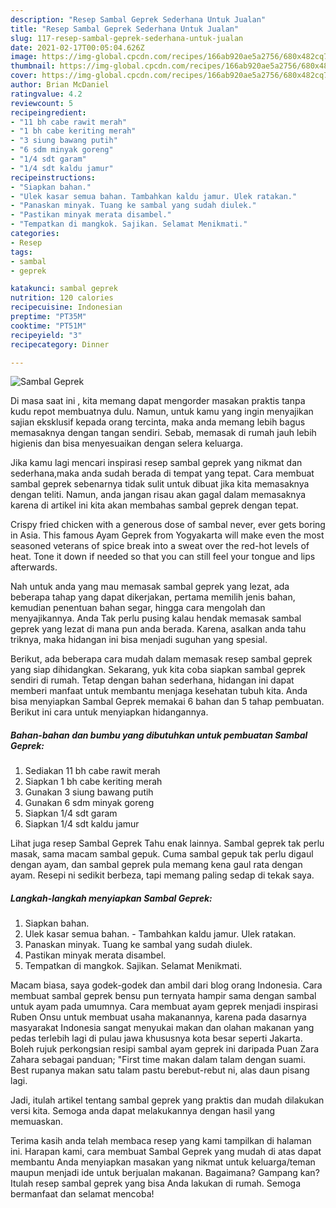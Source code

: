 ```yaml
---
description: "Resep Sambal Geprek Sederhana Untuk Jualan"
title: "Resep Sambal Geprek Sederhana Untuk Jualan"
slug: 117-resep-sambal-geprek-sederhana-untuk-jualan
date: 2021-02-17T00:05:04.626Z
image: https://img-global.cpcdn.com/recipes/166ab920ae5a2756/680x482cq70/sambal-geprek-foto-resep-utama.jpg
thumbnail: https://img-global.cpcdn.com/recipes/166ab920ae5a2756/680x482cq70/sambal-geprek-foto-resep-utama.jpg
cover: https://img-global.cpcdn.com/recipes/166ab920ae5a2756/680x482cq70/sambal-geprek-foto-resep-utama.jpg
author: Brian McDaniel
ratingvalue: 4.2
reviewcount: 5
recipeingredient:
- "11 bh cabe rawit merah"
- "1 bh cabe keriting merah"
- "3 siung bawang putih"
- "6 sdm minyak goreng"
- "1/4 sdt garam"
- "1/4 sdt kaldu jamur"
recipeinstructions:
- "Siapkan bahan."
- "Ulek kasar semua bahan. Tambahkan kaldu jamur. Ulek ratakan."
- "Panaskan minyak. Tuang ke sambal yang sudah diulek."
- "Pastikan minyak merata disambel."
- "Tempatkan di mangkok. Sajikan. Selamat Menikmati."
categories:
- Resep
tags:
- sambal
- geprek

katakunci: sambal geprek 
nutrition: 120 calories
recipecuisine: Indonesian
preptime: "PT35M"
cooktime: "PT51M"
recipeyield: "3"
recipecategory: Dinner

---
```



![Sambal Geprek](https://img-global.cpcdn.com/recipes/166ab920ae5a2756/680x482cq70/sambal-geprek-foto-resep-utama.jpg)

Di masa  saat ini , kita memang dapat mengorder masakan praktis tanpa kudu repot membuatnya dulu. Namun, untuk kamu yang ingin menyajikan sajian eksklusif kepada orang tercinta, maka anda memang lebih bagus memasaknya dengan tangan sendiri. Sebab, memasak di rumah jauh lebih higienis dan bisa menyesuaikan dengan selera keluarga.

Jika kamu lagi mencari inspirasi resep sambal geprek yang nikmat dan sederhana,maka anda sudah berada di tempat yang tepat. Cara membuat sambal geprek  sebenarnya tidak sulit untuk dibuat jika kita memasaknya dengan teliti. Namun, anda jangan risau akan gagal dalam memasaknya 
karena di artikel ini kita akan membahas sambal geprek dengan tepat.  

Crispy fried chicken with a generous dose of sambal never, ever gets boring in Asia. This famous Ayam Geprek from Yogyakarta will make even the most seasoned veterans of spice break into a sweat over the red-hot levels of heat. Tone it down if needed so that you can still feel your tongue and lips afterwards.

Nah untuk anda yang mau memasak sambal geprek yang lezat, ada beberapa tahap yang dapat dikerjakan, pertama memilih jenis bahan, kemudian penentuan bahan segar, hingga cara mengolah dan menyajikannya. Anda Tak perlu pusing kalau hendak memasak sambal geprek yang lezat di mana pun anda berada. Karena, asalkan anda  tahu triknya, maka hidangan ini bisa menjadi suguhan yang spesial.

Berikut, ada beberapa cara mudah dalam memasak resep sambal geprek yang siap dihidangkan. Sekarang, yuk kita coba siapkan sambal geprek sendiri di rumah. Tetap dengan bahan sederhana, hidangan ini dapat memberi manfaat untuk membantu menjaga kesehatan tubuh kita. Anda bisa menyiapkan Sambal Geprek memakai 6 bahan dan 5 tahap pembuatan. Berikut ini cara untuk menyiapkan hidangannya.

<!--inarticleads1-->

##### Bahan-bahan dan bumbu yang dibutuhkan untuk pembuatan Sambal Geprek:

1. Sediakan 11 bh cabe rawit merah
1. Siapkan 1 bh cabe keriting merah
1. Gunakan 3 siung bawang putih
1. Gunakan 6 sdm minyak goreng
1. Siapkan 1/4 sdt garam
1. Siapkan 1/4 sdt kaldu jamur


Lihat juga resep Sambal Geprek Tahu enak lainnya. Sambal geprek tak perlu masak, sama macam sambal gepuk. Cuma sambal gepuk tak perlu digaul dengan ayam, dan sambal geprek pula memang kena gaul rata dengan ayam. Resepi ni sedikit berbeza, tapi memang paling sedap di tekak saya. 

<!--inarticleads2-->

##### Langkah-langkah menyiapkan Sambal Geprek:

1. Siapkan bahan.
1. Ulek kasar semua bahan. - Tambahkan kaldu jamur. Ulek ratakan.
1. Panaskan minyak. Tuang ke sambal yang sudah diulek.
1. Pastikan minyak merata disambel.
1. Tempatkan di mangkok. Sajikan. Selamat Menikmati.


Macam biasa, saya godek-godek dan ambil dari blog orang Indonesia. Cara membuat sambal geprek bensu pun ternyata hampir sama dengan sambal untuk ayam pada umumnya. Cara membuat ayam geprek menjadi inspirasi Ruben Onsu untuk membuat usaha makanannya, karena pada dasarnya masyarakat Indonesia sangat menyukai makan dan olahan makanan yang pedas terlebih lagi di pulau jawa khususnya kota besar seperti Jakarta. Boleh rujuk perkongsian resipi sambal ayam geprek ini daripada Puan Zara Zahara sebagai panduan; &#34;First time makan dalam talam dengan suami. Best rupanya makan satu talam pastu berebut-rebut ni, alas daun pisang lagi. 

Jadi, itulah artikel tentang  sambal geprek  yang praktis dan mudah dilakukan versi kita. Semoga anda dapat melakukannya dengan hasil yang memuaskan. 

Terima kasih anda telah membaca resep yang kami tampilkan di halaman ini. Harapan kami, cara membuat  Sambal Geprek yang mudah di atas dapat membantu Anda menyiapkan masakan yang nikmat untuk keluarga/teman maupun menjadi ide untuk berjualan makanan. Bagaimana? Gampang kan? Itulah resep sambal geprek yang bisa Anda lakukan di rumah. Semoga bermanfaat dan selamat mencoba!

